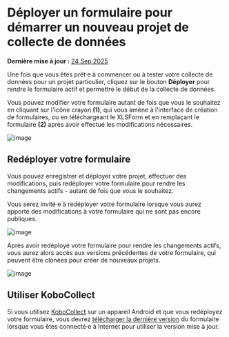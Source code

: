 # Déployer un formulaire pour démarrer un nouveau projet de collecte de données
**Dernière mise à jour :** <a href="https://github.com/kobotoolbox/docs/blob/a14700f771e43d4c8576ee8081f23d197cdd5110/source/deploy_form_new_project.md" class="reference">24 Sep 2025</a>

Une fois que vous êtes prêt·e à commencer ou à tester votre collecte de données pour un
projet particulier, cliquez sur le bouton **Déployer** pour rendre le formulaire actif et permettre
le début de la collecte de données.

Vous pouvez modifier votre formulaire autant de fois que vous le souhaitez en cliquant sur l'icône crayon
**(1)**, qui vous amène à l'interface de création de formulaires, ou en téléchargeant le XLSForm et
en remplaçant le formulaire **(2)** après avoir effectué les modifications nécessaires.

![image](/images/deploy_form_new_project/deploy.jpg)

## Redéployer votre formulaire

Vous pouvez enregistrer et déployer votre projet, effectuer des modifications, puis redéployer votre formulaire pour
rendre les changements actifs - autant de fois que vous le souhaitez.

Vous serez invité·e à redéployer votre formulaire lorsque vous aurez apporté des modifications à votre
formulaire qui ne sont pas encore publiques.

![image](/images/deploy_form_new_project/redeploy.jpg)

Après avoir redéployé votre formulaire pour rendre les changements actifs, vous aurez alors accès
aux versions précédentes de votre formulaire, qui peuvent être clonées pour créer de nouveaux
projets.

![image](/images/deploy_form_new_project/previous_versions.png)

## Utiliser KoboCollect

Si vous utilisez [KoboCollect](kobocollect_on_android_latest.md) sur un appareil Android et que vous redéployez votre formulaire,
vous devrez [télécharger la dernière version](https://support.kobotoolbox.org/fr/data_collection_kobocollect.html#downloading-forms) du formulaire lorsque vous êtes connecté·e à Internet pour utiliser la version mise à jour.